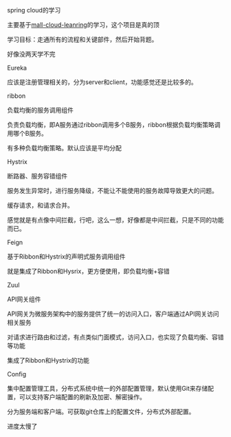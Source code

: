 spring cloud的学习

主要基于[mall-cloud-leanring](http://www.macrozheng.com/#/cloud/springcloud)的学习，这个项目是真的顶



学习目标：走通所有的流程和关键部件，然后开始背题。

好像没两天学不完

Eureka

应该是注册管理相关的，分为server和client，功能感觉还是比较多的。



ribbon

负载均衡的服务调用组件

负责负载均衡，即A服务通过ribbon调用多个B服务，ribbon根据负载均衡策略调用哪个B服务。

有多种负载均衡策略。默认应该是平均分配



Hystrix

断路器、服务容错组件

服务发生异常时，进行服务降级，不能让不能使用的服务故障导致更大的问题。

缓存请求，和请求合并。

感觉就是有点像中间拦截，行吧，这么一想，好像都是中间拦截，只是不同的功能而已。



Feign

基于Ribbon和Hystrix的声明式服务调用组件

就是集成了Ribbon和Hysrix，更方便使用，即负载均衡+容错



Zuul

API网关组件

API网关为微服务架构中的服务提供了统一的访问入口，客户端通过API网关访问相关服务

对请求进行路由和过滤，有点类似门面模式，访问入口，也实现了负载均衡、容错等功能

集成了Ribbon和Hystrix的功能



Config

集中配置管理工具，分布式系统中统一的外部配置管理，默认使用Git来存储配置，可以支持客户端配置的刷新及加密、解密操作。

分为服务端和客户端。可获取git仓库上的配置文件，分布式外部配置。





进度太慢了